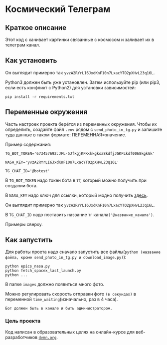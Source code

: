 # Космический Телеграм

## Краткое описание

Этот код с качивает картинки связанные с космосом и заливает их в телеграм канал.

## Как установить

Он выглядит примерно так `yvzA2RYrLI6JxdKnF10n7LxacYTO2pXHvL23q16L`.

Python3 должен быть уже установлен. Затем используйте pip (или pip3, если есть конфликт с Python2) для установки зависимостей:

```
pip install -r requirements.txt
```

## Переменные окружения

Часть настроек проекта берётся из переменных окружения. Чтобы их определить, создайте файл `.env` рядом с `send_photo_in_tg.py` и запишите туда данные в таком формате: ПЕРЕМЕННАЯ=значение.

Пример содержания:

```
TG_BOT_TOKEN='673457692:JFL-5JfkgjKFK<kkgksa8kdfjJGKFLkdf0068kgkGk'

NASA_KEY='yvzA2RYrLI6JxdKnF10n7LxacYTO2pXHvL23q16L'

TG_CHAT_ID='@botest'
```

В `TG_BOT_TOKEN` надо токен бота в тг, который можно получить при создании бота.

В `NASA_KEY` надо ключ для ссылки, который модно получить [здесь](https://api.nasa.gov/#apod).

Он выглядит примерно так `yvzA2RYrLI6JxdKnF10n7LxacYTO2pXHvL23q16L`.

В `TG_CHAT_ID` надо поставить название тг канала`('@название_канала')`.

Примеры сверху.

## Как запустить

 Для работы проета надо сначало запустить все файлы(`python (название файла, кроме send_photo_in_tg.py и download_image.py)`):

```
python epics_nasa.py
python fetch_spacex_last_launch.py
python ...
```

В папке `images` должно появиться много фото.

Можно регулировать скорость отправки фото `(в секундах)` в переменной `time_waiting`(изначально, раз в 4 часа).

`Бот должен быть в канале и быть администратором.`

### Цель проекта
Код написан в образовательных целях на онлайн-курсе для веб-разработчиков [`dvmn.org`](https://dvmn.org).
